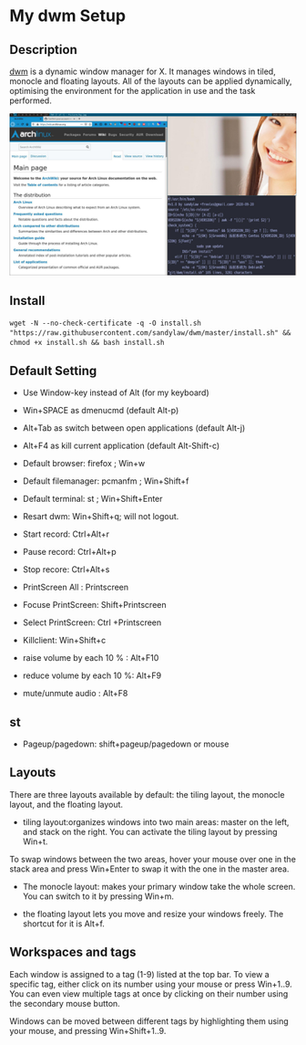 # My dwm Setup

## Description

[dwm](https://dwm.suckless.org/) is a dynamic window manager for X. It manages windows in tiled, monocle and floating layouts. All of the layouts can be applied dynamically, optimising the environment for the application in use and the task performed.

![](screen.jpg)

## Install

`wget -N --no-check-certificate -q -O install.sh "https://raw.githubusercontent.com/sandylaw/dwm/master/install.sh" && chmod +x install.sh && bash install.sh` 

## Default Setting

- Use Window-key instead of Alt (for my keyboard)
- Win+SPACE as dmenucmd (default Alt-p)
- Alt+Tab as switch between open applications (default Alt-j)
- Alt+F4 as kill current application (default Alt-Shift-c)
- Default browser: firefox ; Win+w
- Default filemanager: pcmanfm ; Win+Shift+f
- Default terminal: st ; Win+Shift+Enter
- Resart dwm: Win+Shift+q; will not logout.

- Start record: Ctrl+Alt+r
- Pause record: Ctrl+Alt+p
- Stop  recore: Ctrl+Alt+s

- PrintScreen All   :  Printscreen
- Focuse PrintScreen:  Shift+Printscreen
- Select PrintScreen:  Ctrl +Printscreen
- Killclient: Win+Shift+c

- raise volume by each 10 % : Alt+F10
- reduce volume by each 10 %: Alt+F9
- mute/unmute audio :         Alt+F8

## st

- Pageup/pagedown: shift+pageup/pagedown or mouse


## Layouts

There are three layouts available by default: the tiling layout, the monocle layout, and the floating layout.

- tiling layout:organizes windows into two main areas: master on the left, and stack on the right. You can activate the tiling layout by pressing Win+t.

To swap windows between the two areas, hover your mouse over one in the stack area and press Win+Enter to swap it with the one in the master area.

- The monocle layout: makes your primary window take the whole screen. You can switch to it by pressing Win+m.

- the floating layout lets you move and resize your windows freely. The shortcut for it is Alt+f.

## Workspaces and tags

Each window is assigned to a tag (1-9) listed at the top bar. To view a specific tag, either click on its number using your mouse or press Win+1..9. You can even view multiple tags at once by clicking on their number using the secondary mouse button.

Windows can be moved between different tags by highlighting them using your mouse, and pressing Win+Shift+1..9. 
